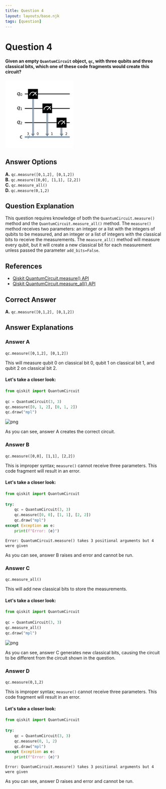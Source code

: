 ```yaml
---
title: Question 4
layout: layouts/base.njk
tags: [question]
---
```

# Question 4

#### Given an empty `QuantumCircuit` object, `qc`, with three qubits and three classical bits, which one of these code fragments would create this circuit?

<img alt="Quantum circuit" src="images/question-4.png" />

## Answer Options

**A.** `qc.measure([0,1,2], [0,1,2])`  
**B.** `qc.measure([0,0], [1,1], [2,2])`  
**C.** `qc.measure_all()`  
**D.** `qc.measure(0,1,2)`

## Question Explanation

This question requires knowledge of both the `QuantumCircuit.measure()` method and the `QuantumCircuit.measure_all()` method.
The `measure()` method receives two parameters: an integer or a list with the integers of qubits to be measured, and an integer or a list of integers with the classical bits to receive the measurements.
The `measure_all()` method will measure every qubit, but it will create a new classical bit for each measurement unless passed the parameter `add_bits=False`.

## References

* [Qiskit QuantumCircuit.measure() API](https://qiskit.org/documentation/stubs/qiskit.circuit.QuantumCircuit.measure.html#qiskit.circuit.QuantumCircuit.measure)   
* [Qiskit QuantumCircuit.measure_all() API](https://qiskit.org/documentation/stubs/qiskit.circuit.QuantumCircuit.measure_all.html#qiskit.circuit.QuantumCircuit.measure_all)   

## Correct Answer

**A.** `qc.measure([0,1,2], [0,1,2])`

## Answer Explanations

### Answer A

`qc.measure([0,1,2], [0,1,2])`

This will measure qubit 0 on classical bit 0, qubit 1 on classical bit 1, and qubit 2 on classical bit 2.

#### Let's take a closer look:


```python
from qiskit import QuantumCircuit

qc = QuantumCircuit(3, 3)
qc.measure([0, 1, 2], [0, 1, 2])
qc.draw("mpl")
```




    
![png](Question-04_files/Question-04_11_0.png)
    



As you can see, answer A creates the correct circuit.

### Answer B

`qc.measure([0,0], [1,1], [2,2])`

This is improper syntax; `measure()` cannot receive three parameters.
This code fragment will result in an error.

#### Let's take a closer look:


```python
from qiskit import QuantumCircuit

try:
    qc = QuantumCircuit(3, 3)
    qc.measure([0, 0], [1, 1], [2, 2])
    qc.draw("mpl")
except Exception as e:
    print(f"Error: {e}")
```

    Error: QuantumCircuit.measure() takes 3 positional arguments but 4 were given


As you can see, answer B raises and error and cannot be run.

### Answer C

`qc.measure_all()`

This will add new classical bits to store the measurements.

#### Let's take a closer look:


```python
from qiskit import QuantumCircuit

qc = QuantumCircuit(3, 3)
qc.measure_all()
qc.draw("mpl")
```




    
![png](Question-04_files/Question-04_19_0.png)
    



As you can see, answer C generates new classical bits, causing the circuit to be different from the circuit shown in the question.

### Answer D

`qc.measure(0,1,2)`

This is improper syntax; `measure()` cannot receive three parameters.
This code fragment will result in an error.

#### Let's take a closer look:


```python
from qiskit import QuantumCircuit

try:
    qc = QuantumCircuit(3, 3)
    qc.measure(0, 1, 2)
    qc.draw("mpl")
except Exception as e:
    print(f"Error: {e}")
```

    Error: QuantumCircuit.measure() takes 3 positional arguments but 4 were given


As you can see, answer D raises and error and cannot be run.
